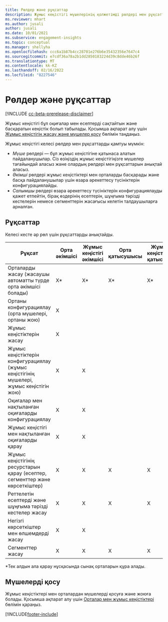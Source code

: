 ```yaml
---
title: Рөлдер және рұқсаттар
description: Жұмыс кеңістігі мүшелерінің қолжетімді рөлдері мен рұқсаттарына шолу.
ms.reviewer: mhart
ms.author: jusali
author: jusali
ms.date: 10/01/2021
ms.subservice: engagement-insights
ms.topic: conceptual
ms.manager: shellyha
ms.openlocfilehash: ccc6a1b87b4cc28701e276b6e35432356e7647c4
ms.sourcegitcommit: e7cdf36a78a2b1dd2850183224d39c8dde46b26f
ms.translationtype: MT
ms.contentlocale: kk-KZ
ms.lasthandoff: 02/16/2022
ms.locfileid: "8227546"
---
```

# <a name="roles-and-permissions"></a>Рөлдер және рұқсаттар

[!INCLUDE [cc-beta-prerelease-disclaimer](includes/cc-beta-prerelease-disclaimer.md)]

Жұмыс кеңістігі бұл оқиғалар мен есептерді сақтайтын және басқаратын кеңістік болып табылады. Қосымша ақпарат алу үшін [Жұмыс кеңістігін жасау және мүшелер қосу](create-workspace.md) бөлімін таңдаңыз. 

Жұмыс кеңістігі келесі рөлдер мен рұқсаттарды қамтуы мүмкін:

- *Мүше* рөлдері — бұл жұмыс кеңістігіне қатынаса алатын пайдаланушылар. Сіз өзіңіздің жұмыс кеңістігіңізге мүшелер тағайындай аласыз және олардың рөлдері мен рұқсаттарын анықтай аласыз. 
- *Әкімші* рөлдері жұмыс кеңістіктері мен орталарды басқарады және басқа пайдаланушылар үшін өзара әрекеттесу түсініктерін конфигурациялайды. 
- *Салымшы* рөлдері өзара әрекеттесу түсініктерін конфигурациялауды қажет етпейтін, бірақ өздерінің есептерін, шұңғыма тәрізді кестелерін немесе сегменттерін жасағысы келетін талдаушыларға арналған.

## <a name="permissions"></a>Рұқсаттар
  
Келесі кесте әр рөл үшін рұқсаттарды анықтайды. 

| Рұқсат | Орта әкімшісі | Жұмыс кеңістігі әкімшісі | Орта қатысушысы | Жұмыс кеңістігіне қатысушы | 
|--|--|--|--|--|
| Орталарды жасау (жасаушы автоматты түрде орта әкімшісі болады) | X* | X* | X* | X* |  
| Ортаны конфигурациялау (орта мүшелері, ортаны жою) | X |  |  |  |  
| Жұмыс кеңістіктерін жасау | X |  |  |  |  
| Жұмыс кеңістіктерін конфигурациялау (жұмыс кеңістігінің мүшелері, жұмыс кеңістігін жою) | X | X |  |  |  
| Оқиғалар мен нақтыланған оқиғаларды конфигурациялау | X | X | |  |  
| Жұмыс кеңістігі мен нақтыланған оқиғаларды қарау | X | X | |  |  
| Жұмыс кеңістігінің ресурстарын қарау (есептер, сегменттер және көрсеткіштер)| X | X | X | X |  
| Реттелетін есептерді және шұңғыма тәрізді кестелер жасау | X | X | X | X |  
| Негізгі көрсеткіштер мен өлшемдерді жасау| X | X |  |  |  
| Сегменттер жасау| X | X | X | X |  

*Тек алдын ала қарау нұсқасында сынақ орталарын құра алады. 

## <a name="add-members"></a>Мүшелерді қосу

Жұмыс кеңістіктері мен орталардан мүшелерді қосуға және жоюға болады. Қосымша ақпарат алу үшін [Орталар мен жұмыс кеңістіктері](manage-environments-workspaces.md) бөлімін қараңыз.


[!INCLUDE[footer-include](../includes/footer-banner.md)]
